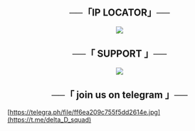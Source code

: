 <h2 align="center">
    ──「IP LOCATOR」──
  </h2>
  <p align="center">
  <img src="https://telegra.ph/file/609ef7672da67a27b0456.jpg">
</p>

<h2 align="center">
    ──「 SUPPORT 」──
</h2> 

<p align="center">
  <img src="https://telegra.ph/file/cba6284406789882d1b5d.jpg">
</p>
<h2 align="center">
    ──「 join us on telegram 」──
</h2>

[https://telegra.ph/file/ff6ea209c755f5dd2614e.jpg](https://t.me/delta_D_squad)
